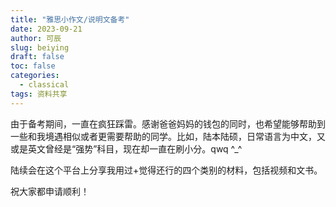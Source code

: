 ```yaml
---
title: "雅思小作文/说明文备考"
date: 2023-09-21
author: 可辰
slug: beiying
draft: false
toc: false
categories:
  - classical
tags: 资料共享
---
```


由于备考期间，一直在疯狂踩雷。感谢爸爸妈妈的钱包的同时，也希望能够帮助到一些和我境遇相似或者更需要帮助的同学。比如，陆本陆硕，日常语言为中文，又或是英文曾经是“强势”科目，现在却一直在刷小分。qwq ^_^

陆续会在这个平台上分享我用过+觉得还行的四个类别的材料，包括视频和文书。

祝大家都申请顺利！